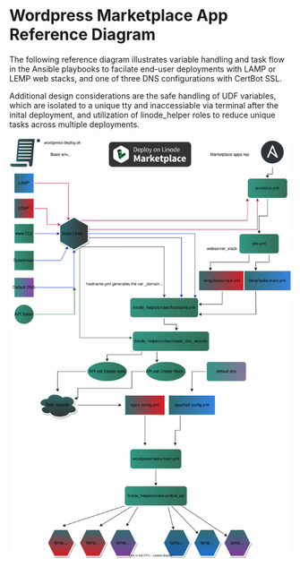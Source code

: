 # Wordpress Marketplace App Reference Diagram

The following reference diagram illustrates variable handling and task flow in the Ansible playbooks to facilate end-user deployments with LAMP or LEMP web stacks, and one of three DNS configurations with CertBot SSL. 

Additional design considerations are the safe handling of UDF variables, which are isolated to a unique tty and inaccessiable via terminal after the inital deployment, and utilization of linode_helper roles to reduce unique tasks across multiple deployments. 

![Diagram illustrating variable handling in Wordpress Marketplace App](./wordpress_oca_vars.svg)